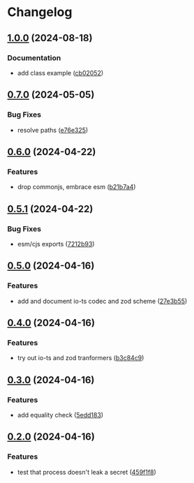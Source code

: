 # Changelog

## [1.0.0](https://github.com/jozan/secret/compare/v0.7.0...v1.0.0) (2024-08-18)


### Documentation

* add class example ([cb02052](https://github.com/jozan/secret/commit/cb02052031df3f7709f6f2438b226663f03d85c9))

## [0.7.0](https://github.com/jozan/secret/compare/v0.6.0...v0.7.0) (2024-05-05)


### Bug Fixes

* resolve paths ([e76e325](https://github.com/jozan/secret/commit/e76e325db2a27dc6c63421500f9e1f43184de372))

## [0.6.0](https://github.com/jozan/secret/compare/v0.5.1...v0.6.0) (2024-04-22)


### Features

* drop commonjs, embrace esm ([b21b7a4](https://github.com/jozan/secret/commit/b21b7a4d5f6a9d204c3df192fab3013116c4e74d))

## [0.5.1](https://github.com/jozan/secret/compare/v0.5.0...v0.5.1) (2024-04-22)


### Bug Fixes

* esm/cjs exports ([7212b93](https://github.com/jozan/secret/commit/7212b9340736af3e3c155fd906b9ec4aaf7b4f2c))

## [0.5.0](https://github.com/jozan/secret/compare/v0.4.0...v0.5.0) (2024-04-16)


### Features

* add and document io-ts codec and zod scheme ([27e3b55](https://github.com/jozan/secret/commit/27e3b55095c82570788370fa244aa7507feed04d))

## [0.4.0](https://github.com/jozan/secret/compare/v0.3.0...v0.4.0) (2024-04-16)


### Features

* try out io-ts and zod tranformers ([b3c84c9](https://github.com/jozan/secret/commit/b3c84c9763ca77ad3c502bf4fa9b90905bbce7c6))

## [0.3.0](https://github.com/jozan/secret/compare/v0.2.0...v0.3.0) (2024-04-16)


### Features

* add equality check ([5edd183](https://github.com/jozan/secret/commit/5edd18383b80fed2f9255daf590119a14b2e252c))

## [0.2.0](https://github.com/jozan/secret/compare/v0.1.0...v0.2.0) (2024-04-16)


### Features

* test that process doesn't leak a secret ([459f1f8](https://github.com/jozan/secret/commit/459f1f8e8e2c5bc68360488e22049317d1faad51))
